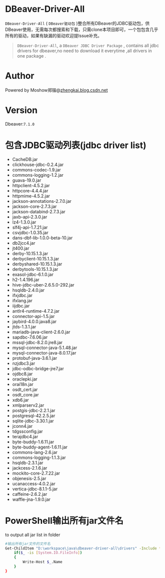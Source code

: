 # DBeaver-Driver-All
`DBeaver-Driver-All` ( `DBeaver驱动包` )整合所有DBeaver的JDBC驱动包，供DBeaver使用，无需每次都搜索和下载，只需clone本项目即可，一个包包含几乎所有的驱动，如果有缺漏的驱动欢迎提Issue补充。

>`DBeaver-Driver-All`, a `DBeaver JDBC Driver Package` , contains all jdbc drivers for dbeaver,no need to download it everytime ,all drivers in one package .

# Author
Powered by Moshow郑锴@[zhengkai.blog.csdn.net](zhengkai.blog.csdn.net)

# Version
Dbeaver:`7.1.0`

# 包含JDBC驱动列表(jdbc driver list)
- CacheDB.jar
- clickhouse-jdbc-0.2.4.jar
- commons-codec-1.9.jar
- commons-logging-1.2.jar
- guava-19.0.jar
- httpclient-4.5.2.jar
- httpcore-4.4.4.jar
- httpmime-4.5.2.jar
- jackson-annotations-2.7.0.jar
- jackson-core-2.7.3.jar
- jackson-databind-2.7.3.jar
- jaxb-api-2.3.0.jar
- lz4-1.3.0.jar
- slf4j-api-1.7.21.jar
- csvjdbc-1.0.35.jar
- dans-dbf-lib-1.0.0-beta-10.jar
- db2jcc4.jar
- jt400.jar
- derby-10.15.1.3.jar
- derbyclient-10.15.1.3.jar
- derbyshared-10.15.1.3.jar
- derbytools-10.15.1.3.jar
- exasol-jdbc-6.1.0.jar
- h2-1.4.196.jar
- hive-jdbc-uber-2.6.5.0-292.jar
- hsqldb-2.4.0.jar
- ifxjdbc.jar
- ifxlang.jar
- iijdbc.jar
- antlr4-runtime-4.7.2.jar
- connector-api-1.5.jar
- jaybird-4.0.0.java8.jar
- jtds-1.3.1.jar
- mariadb-java-client-2.6.0.jar
- sapdbc-7.6.06.jar
- mssql-jdbc-8.2.0.jre8.jar
- mysql-connector-java-5.1.48.jar
- mysql-connector-java-8.0.17.jar
- protobuf-java-3.6.1.jar
- nzjdbc3.jar
- jdbc-odbc-bridge-jre7.jar
- ojdbc8.jar
- oraclepki.jar
- orai18n.jar
- osdt_cert.jar
- osdt_core.jar
- xdb6.jar
- xmlparserv2.jar
- postgis-jdbc-2.2.1.jar
- postgresql-42.2.5.jar
- sqlite-jdbc-3.30.1.jar
- jconn4.jar
- tdgssconfig.jar
- terajdbc4.jar
- byte-buddy-1.6.11.jar
- byte-buddy-agent-1.6.11.jar
- commons-lang-2.6.jar
- commons-logging-1.1.3.jar
- hsqldb-2.3.1.jar
- jackcess-2.1.6.jar
- mockito-core-2.7.22.jar
- objenesis-2.5.jar
- ucanaccess-4.0.2.jar
- vertica-jdbc-8.1.1-5.jar
- caffeine-2.6.2.jar
- waffle-jna-1.9.0.jar


# PowerShell输出所有jar文件名
to output all jar list in folder
```bash
#输出所有jar文件的文件名
Get-ChildItem "D:\workspace\java\dbeaver-driver-all\drivers" -Include *.jar -Recurse -Force| ForEach-Object -Process{
    if($_ -is [System.IO.FileInfo])
    {
        Write-Host $_.Name　
    }
}
```